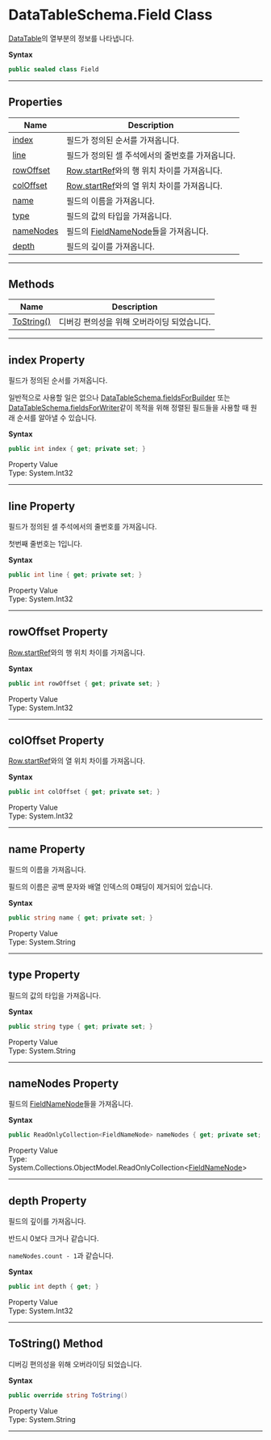 # DataTableSchema.Field Class

[DataTable][]의 열부분의 정보를 나타냅니다.

**Syntax**

```csharp
public sealed class Field
```

* * *
## Properties

Name | Description
---- | -----------
[index    ](#00) | 필드가 정의된 순서를 가져옵니다.
[line     ](#01) | 필드가 정의된 셀 주석에서의 줄번호를 가져옵니다.
[rowOffset](#02) | [Row.startRef][]와의 행 위치 차이를 가져옵니다.
[colOffset](#03) | [Row.startRef][]와의 열 위치 차이를 가져옵니다. 
[name     ](#04) | 필드의 이름을 가져옵니다.
[type     ](#05) | 필드의 값의 타입을 가져옵니다.
[nameNodes](#06) | 필드의 [FieldNameNode][]들을 가져옵니다.
[depth    ](#07) | 필드의 깊이를 가져옵니다.

* * *
## Methods

Name | Description
---- | -----------
[ToString()](#08) | 디버깅 편의성을 위해 오버라이딩 되었습니다.

<a name="00"><hr></a>
## index Property

필드가 정의된 순서를 가져옵니다.

일반적으로 사용할 일은 없으나 [DataTableSchema.fieldsForBuilder][] 또는 [DataTableSchema.fieldsForWriter][]같이 목적을 위해 정렬된 필드들을 사용할 때 원래 순서를 알아낼 수 있습니다.

**Syntax**

```csharp
public int index { get; private set; }
```

Property Value<br>
Type: System.Int32


<a name="01"><hr></a>
## line Property

필드가 정의된 셀 주석에서의 줄번호를 가져옵니다.

첫번째 줄번호는 1입니다.

**Syntax**

```csharp
public int line { get; private set; }
```

Property Value<br>
Type: System.Int32

<a name="02"><hr></a>
## rowOffset Property

[Row.startRef][]와의 행 위치 차이를 가져옵니다.

**Syntax**

```csharp
public int rowOffset { get; private set; }
```

Property Value<br>
Type: System.Int32

<a name="03"><hr></a>
## colOffset Property

[Row.startRef][]와의 열 위치 차이를 가져옵니다. 

**Syntax**

```csharp
public int colOffset { get; private set; }
```

Property Value<br>
Type: System.Int32

<a name="04"><hr></a>
## name Property

필드의 이름을 가져옵니다.

필드의 이름은 공백 문자와 배열 인덱스의 0패딩이 제거되어 있습니다.

**Syntax**

```csharp
public string name { get; private set; }
```

Property Value<br>
Type: System.String

<a name="05"><hr></a>
## type Property

필드의 값의 타입을 가져옵니다.

**Syntax**

```csharp
public string type { get; private set; }
```

Property Value<br>
Type: System.String

<a name="06"><hr></a>
## nameNodes Property

필드의 [FieldNameNode][]들을 가져옵니다.

**Syntax**

```csharp
public ReadOnlyCollection<FieldNameNode> nameNodes { get; private set; }
```

Property Value<br>
Type: System.Collections.ObjectModel.ReadOnlyCollection&lt;[FieldNameNode][]&gt;

<a name="07"><hr></a>
## depth Property

필드의 깊이를 가져옵니다.

반드시 0보다 크거나 같습니다.

`nameNodes.count - 1`과 같습니다.

**Syntax**

```csharp
public int depth { get; }
```

Property Value<br>
Type: System.Int32

<a name="08"><hr></a>
## ToString() Method

디버깅 편의성을 위해 오버라이딩 되었습니다.

**Syntax**

```csharp
public override string ToString()
```

Property Value<br>
Type: System.String


* * *

[DataTable]:     ./DataTable.html
[Row.startRef]:  ./DataTable.Row.html#00
[FieldNameNode]: ./DataTableSchema.FieldNameNode.html
[DataTableSchema.fieldsForBuilder]: ./DataTableSchema.html#15
[DataTableSchema.fieldsForWriter]:  ./DataTableSchema.html#16
